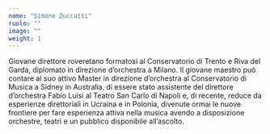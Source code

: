 ```yaml
---
nome: "Simone Zuccatti"
ruolo: ""
image: ""
weight: 1
---
```


Giovane direttore roveretano  formatosi al Conservatorio di Trento e Riva del Garda, diplomato in direzione d’orchestra a Milano. Il giovane maestro può contare al suo attivo Master in direzione d’orchestra al Conservatorio di Musica a Sidney in Australia, di essere stato assistente del direttore d’orchestra Fabio Luisi al Teatro San Carlo di Napoli e, di recente, reduce da esperienze direttoriali in Ucraina e in Polonia, divenute ormai le nuove frontiere per fare esperienza attiva nella musica avendo a disposizione orchestre, teatri e un pubblico disponibile all’ascolto.
